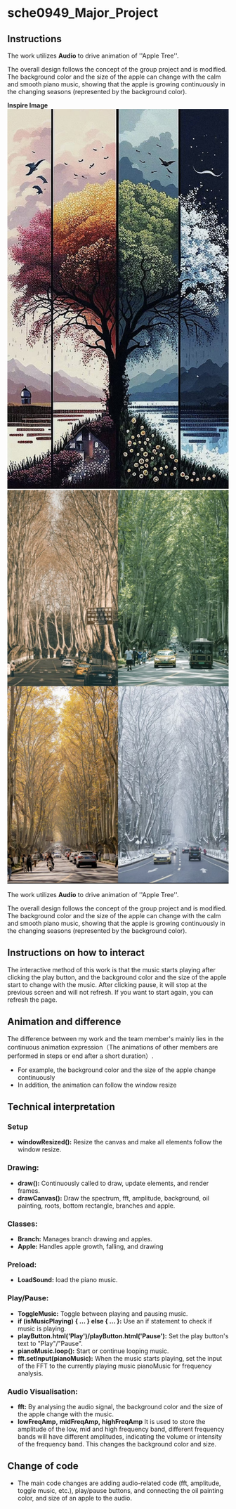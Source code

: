 # sche0949_Major_Project


## Instructions

The work utilizes **Audio** to drive animation of ''Apple Tree''. 

The overall design follows the concept of the group project and is modified. The background color and the size of the apple can change with the calm and smooth piano music, showing that the apple is growing continuously in the changing seasons (represented by the background color). 

**Inspire Image**
![Inspire image1](readmeImages/IMG_2745.jpg)
![Inspire image2](readmeImages/IMG_2746.jpg)


The work utilizes **Audio** to drive animation of ''Apple Tree''. 

The overall design follows the concept of the group project and is modified. The background color and the size of the apple can change with the calm and smooth piano music, showing that the apple is growing continuously in the changing seasons (represented by the background color). 

## Instructions on how to interact

The interactive method of this work is that the music starts playing after clicking the play button, and the background color and the size of the apple start to change with the music. After clicking pause, it will stop at the previous screen and will not refresh. If you want to start again, you can refresh the page.

## Animation and difference

The difference between my work and the team member's mainly lies in the continuous animation expression（The animations of other members are performed in steps or end after a short duration）.
- For example, the background color and the size of the apple change continuously
- In addition, the animation can follow the window resize

## Technical interpretation

### Setup
- **windowResized():** 
Resize the canvas and make all elements follow the window resize.

### Drawing:
- **draw():** 
Continuously called to draw, update elements, and render frames.
- **drawCanvas():** 
Draw the spectrum, fft, amplitude, background, oil painting, roots, bottom rectangle, branches and apple.

### Classes:

- **Branch:** Manages branch drawing and apples.
- **Apple:** Handles apple growth, falling, and drawing

### Preload:

- **LoadSound:** 
load the piano music.


### Play/Pause:

- **ToggleMusic:** 
Toggle between playing and pausing music.
- **if (isMusicPlaying) { ... } else { ... }:** 
Use an if statement to check if music is playing.
- **playButton.html('Play')/playButton.html('Pause'):** 
Set the play button's text to "Play"/"Pause".
- **pianoMusic.loop():** 
Start or continue looping music.
- **fft.setInput(pianoMusic):** 
When the music starts playing, set the input of the FFT to the currently playing music pianoMusic for frequency analysis.

### Audio Visualisation:

- **fft:** 
By analysing the audio signal,  the background color and the size of the apple change with the music.
- **lowFreqAmp,** 
  **midFreqAmp,** 
  **highFreqAmp** 
It is used to store the amplitude of the low, mid and high frequency band, different frequency bands will have different amplitudes, indicating the volume or intensity of the frequency band. This changes the background color and size.




## Change of code
- The main code changes are adding audio-related code (fft, amplitude, toggle music, etc.), play/pause buttons, and connecting the oil painting color, and size of an apple to the audio.
